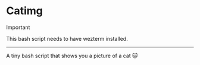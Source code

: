 # Catimg

> [!IMPORTANT]
> This bash script needs to have wezterm installed.

---

A tiny bash script that shows you a picture of a cat 🐱
